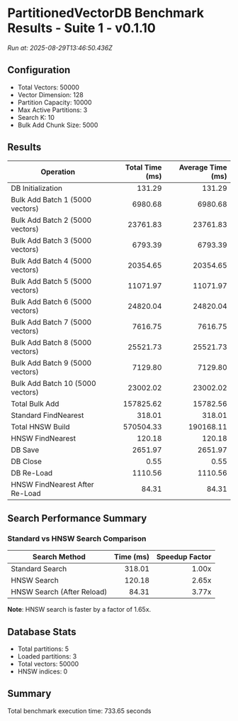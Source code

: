 # PartitionedVectorDB Benchmark Results - Suite 1 - v0.1.10

*Run at: 2025-08-29T13:46:50.436Z*

## Configuration
- Total Vectors: 50000
- Vector Dimension: 128
- Partition Capacity: 10000
- Max Active Partitions: 3
- Search K: 10
- Bulk Add Chunk Size: 5000

## Results

| Operation | Total Time (ms) | Average Time (ms) |
|-----------|----------------:|------------------:|
| DB Initialization | 131.29 | 131.29 |
| Bulk Add Batch 1 (5000 vectors) | 6980.68 | 6980.68 |
| Bulk Add Batch 2 (5000 vectors) | 23761.83 | 23761.83 |
| Bulk Add Batch 3 (5000 vectors) | 6793.39 | 6793.39 |
| Bulk Add Batch 4 (5000 vectors) | 20354.65 | 20354.65 |
| Bulk Add Batch 5 (5000 vectors) | 11071.97 | 11071.97 |
| Bulk Add Batch 6 (5000 vectors) | 24820.04 | 24820.04 |
| Bulk Add Batch 7 (5000 vectors) | 7616.75 | 7616.75 |
| Bulk Add Batch 8 (5000 vectors) | 25521.73 | 25521.73 |
| Bulk Add Batch 9 (5000 vectors) | 7129.80 | 7129.80 |
| Bulk Add Batch 10 (5000 vectors) | 23002.02 | 23002.02 |
| Total Bulk Add | 157825.62 | 15782.56 |
| Standard FindNearest | 318.01 | 318.01 |
| Total HNSW Build | 570504.33 | 190168.11 |
| HNSW FindNearest | 120.18 | 120.18 |
| DB Save | 2651.97 | 2651.97 |
| DB Close | 0.55 | 0.55 |
| DB Re-Load | 1110.56 | 1110.56 |
| HNSW FindNearest After Re-Load | 84.31 | 84.31 |

## Search Performance Summary

### Standard vs HNSW Search Comparison

| Search Method | Time (ms) | Speedup Factor |
|---------------|----------:|---------------:|
| Standard Search | 318.01 | 1.00x |
| HNSW Search | 120.18 | 2.65x |
| HNSW Search (After Reload) | 84.31 | 3.77x |

**Note**: HNSW search is faster by a factor of 1.65x.

## Database Stats

- Total partitions: 5
- Loaded partitions: 3
- Total vectors: 50000
- HNSW indices: 0

## Summary

Total benchmark execution time: 733.65 seconds
